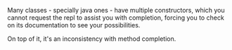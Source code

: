 Many classes - specially java ones - have multiple  constructors, which you cannot request the repl to assist you with completion, forcing you to check on its documentation to see your possibilities.

On top of it, it's an inconsistency with method completion. 


